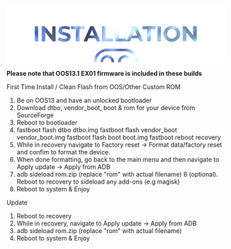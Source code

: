  <img src="https://raw.githubusercontent.com/DroidX-UI-Devices/Official_Devices/13/banners/install.png" />

 **Please note that OOS13.1 EX01 firmware is included in these builds**

 First Time Install / Clean Flash from OOS/Other Custom ROM

1. Be on OOS13 and have an unlocked bootloader
2. Download dtbo, vendor_boot, boot & rom for your device from SourceForge
3. Reboot to bootloader
4. fastboot flash dtbo dtbo.img
fastboot flash vendor_boot vendor_boot.img
fastboot flash boot boot.img
fastboot reboot recovery
5. While in recovery navigate to Factory reset -> Format data/factory reset and confim to format the device.
6. When done formatting, go back to the main menu and then navigate to Apply update -> Apply from ADB
7. adb sideload rom.zip (replace "rom" with actual filename)
8 (optional). Reboot to recovery to sideload any add-ons (e.g magisk)
9. Reboot to system & Enjoy

Update
1. Reboot to recovery
2. While in recovery, navigate to Apply update -> Apply from ADB
3. adb sideload rom.zip (replace "rom" with actual filename)
4. Reboot to system & Enjoy
